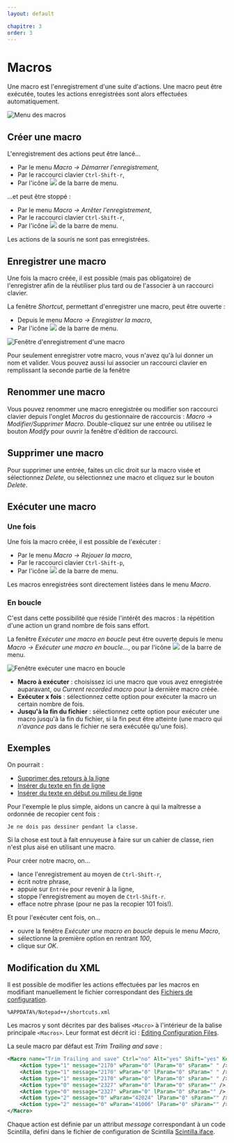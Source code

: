 ```yaml
---
layout: default

chapitre: 3
order: 3
---
```

# Macros

Une macro est l'enregistrement d'une suite d'actions. Une macro peut être exécutée, toutes les actions enregistrées sont alors effectuées automatiquement.

![Menu des macros](https://github.com/nliautaud/nppmanuel/blob/master/images/notepadpp_macromenu.png)

## Créer une macro

L'enregistrement des actions peut être lancé...

- Par le menu *Macro -> Démarrer l'enregistrement*,
- Par le raccourci clavier `Ctrl-Shift-r`,
- Par l'icône ![](https://github.com/nliautaud/nppmanuel/blob/master/images/notepadpp_macroedemarrer.png) de la barre de menu.

...et peut être stoppé :

- Par le menu *Macro -> Arrêter l'enregistrement*,
- Par le raccourci clavier `Ctrl-Shift-r`,
- Par l'icône ![](https://github.com/nliautaud/nppmanuel/blob/master/images/notepadpp_macroarreter.png) de la barre de menu.

Les actions de la souris ne sont pas enregistrées.

## Enregistrer une macro

Une fois la macro créée, il est possible (mais pas obligatoire) de l'enregistrer afin de la réutiliser plus tard ou de l'associer à un raccourci clavier.

La fenêtre *Shortcut*, permettant d'enregistrer une macro, peut être ouverte :

- Depuis le menu *Macro -> Enregistrer la macro*,
- Par l'icône ![](https://github.com/nliautaud/nppmanuel/blob/master/images/notepadpp_macroenregistrer.png) de la barre de menu.

![Fenêtre d'enregistrement d'une macro](https://github.com/nliautaud/nppmanuel/blob/master/images/notepadpp_macroshortcut.png)

Pour seulement enregistrer votre macro, vous n'avez qu'à lui donner un nom et valider. Vous pouvez aussi lui associer un raccourci clavier en remplissant la seconde partie de la fenêtre

## Renommer une macro

Vous pouvez renommer une macro enregistrée ou modifier son raccourci clavier depuis l'onglet *Macros* du gestionnaire de raccourcis : *Macro -> Modifier/Supprimer Macro*. Double-cliquez sur une entrée ou utilisez le bouton *Modify* pour ouvrir la fenêtre d'édition de raccourci.

## Supprimer une macro

Pour supprimer une entrée, faites un clic droit sur la macro visée et sélectionnez *Delete*, ou sélectionnez une macro et cliquez sur le bouton *Delete*.

## Exécuter une macro

### Une fois

Une fois la macro créée, il est possible de l'exécuter :

- Par le menu *Macro -> Rejouer la macro*,
- Par le raccourci clavier `Ctrl-Shift-p`,
- Par l'icône ![](https://github.com/nliautaud/nppmanuel/blob/master/images/notepadpp_macroexecuter.png) de la barre de menu.

Les macros enregistrées sont directement listées dans le menu *Macro*.

### En boucle

C'est dans cette possibilité que réside l'intérêt des macros : la répétition d'une action un grand nombre de fois sans effort.

La fenêtre *Exécuter une macro en boucle* peut être ouverte depuis le menu *Macro -> Exécuter une macro en boucle...*, ou par l'icône ![](https://github.com/nliautaud/nppmanuel/blob/master/images/notepadpp_macroexecuterenboucle.png) de la barre de menu.

![Fenêtre *exécuter une macro en boucle*](https://github.com/nliautaud/nppmanuel/blob/master/images/notepadpp_macroexecuterfenetre.png)

- **Macro à exécuter** : choisissez ici une macro que vous avez enregistrée auparavant, ou *Current recorded macro* pour la dernière macro créée.
- **Exécuter x fois** : sélectionnez cette option pour exécuter la macro un certain nombre de fois.
- **Jusqu'à la fin du fichier** : sélectionnez cette option pour exécuter une macro jusqu'à la fin du fichier, si la fin peut être atteinte (une macro qui *n'avance pas* dans le fichier ne sera exécutée qu'une fois).

## Exemples

On pourrait :

- [Supprimer des retours à la ligne](supprimer-des-retours-à-la-ligne.md)
- [Insérer du texte en fin de ligne](insérer-du-texte-en-fin-de-ligne.md)
- [Insérer du texte en début ou milieu de ligne](insérer-du-texte-en-début-ou-milieu-de-ligne.md)

Pour l'exemple le plus simple, aidons un cancre à qui la maîtresse a ordonnée de recopier cent fois :

    Je ne dois pas dessiner pendant la classe.

Si la chose est tout à fait ennuyeuse à faire sur un cahier de classe, rien n'est plus aisé en utilisant une macro.

Pour créer notre macro, on...

- lance l'enregistrement au moyen de `Ctrl-Shift-r`,
- écrit notre phrase,
- appuie sur `Entrée` pour revenir à la ligne,
- stoppe l'enregistrement au moyen de `Ctrl-Shift-r`.
- efface notre phrase (pour ne pas la recopier 101 fois!).

Et pour l'exécuter cent fois, on...

- ouvre la fenêtre *Exécuter une macro en boucle* depuis le menu *Macro*,
- sélectionne la première option en rentrant *100*,
- clique sur *OK*.

## Modification du XML

Il est possible de modifier les actions effectuées par les macros en modifiant manuellement le fichier correspondant des [Fichiers de configuration](fichiers-de-configuration.md).

    %APPDATA%/Notepad++/shortcuts.xml

Les macros y sont décrites par des balises `<Macro>` à l'intérieur de la balise principale `<Macros>`. Leur format est décrit ici : [Editing Configuration Files](https://sourceforge.net/apps/mediawiki/notepad-plus/index.php?title=Editing_Configuration_Files#.3CMacros.3E).

La seule macro par défaut est *Trim Trailing and save* :

```xml
<Macro name="Trim Trailing and save" Ctrl="no" Alt="yes" Shift="yes" Key="83">
    <Action type="1" message="2170" wParam="0" lParam="0" sParam=" " />
    <Action type="1" message="2170" wParam="0" lParam="0" sParam=" " />
    <Action type="1" message="2170" wParam="0" lParam="0" sParam=" " />
    <Action type="0" message="2327" wParam="0" lParam="0" sParam="" />
    <Action type="0" message="2327" wParam="0" lParam="0" sParam="" />
    <Action type="2" message="0" wParam="42024" lParam="0" sParam="" />
    <Action type="2" message="0" wParam="41006" lParam="0" sParam="" />
</Macro>
```

Chaque action est définie par un attribut *message* correspondant à un code Scintilla, défini dans le fichier de configuration de Scintilla [Scintilla.iface](http://scintilla.cvs.sourceforge.net/viewvc/scintilla/scintilla/include/Scintilla.iface).